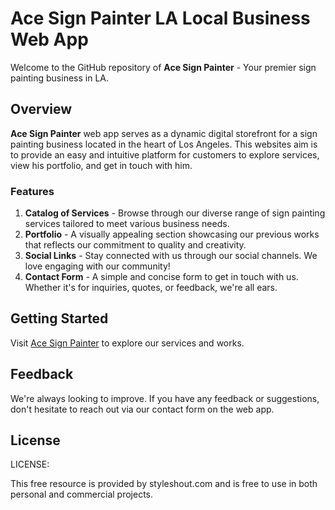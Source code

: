 # Ace Sign Painter LA Local Business Web App

Welcome to the GitHub repository of **Ace Sign Painter** - Your premier sign painting business in LA.


## Overview

**Ace Sign Painter** web app serves as a dynamic digital storefront for a sign painting business located in the heart of Los Angeles. This websites aim is to provide an easy and intuitive platform for  customers to explore services, view his portfolio, and get in touch with him.

### Features

1. **Catalog of Services** - Browse through our diverse range of sign painting services tailored to meet various business needs.
2. **Portfolio** - A visually appealing section showcasing our previous works that reflects our commitment to quality and creativity.
3. **Social Links** - Stay connected with us through our social channels. We love engaging with our community!
4. **Contact Form** - A simple and concise form to get in touch with us. Whether it's for inquiries, quotes, or feedback, we're all ears.

## Getting Started

Visit [Ace Sign Painter](https://acesignpainter.netlify.app/) to explore our services and works.

## Feedback

We're always looking to improve. If you have any feedback or suggestions, don't hesitate to reach out via our contact form on the web app.


## License


LICENSE:

This free resource is provided by styleshout.com and is free to use in 
both personal and commercial projects.


